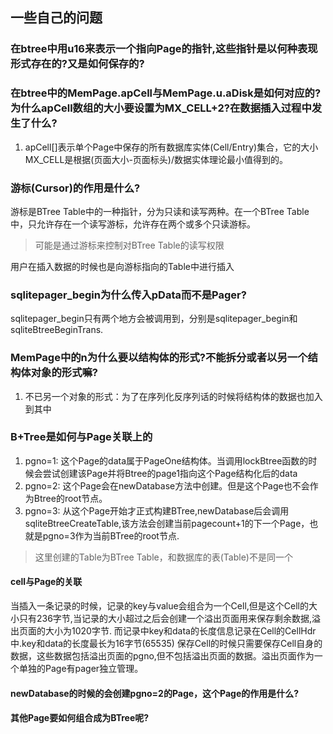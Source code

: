 ## 一些自己的问题

### 在btree中用u16来表示一个指向Page的指针,这些指针是以何种表现形式存在的?又是如何保存的?


### 在btree中的MemPage.apCell与MemPage.u.aDisk是如何对应的?为什么apCell数组的大小要设置为MX_CELL+2?在数据插入过程中发生了什么?

1. apCell[]表示单个Page中保存的所有数据库实体(Cell/Entry)集合，它的大小MX_CELL是根据(页面大小-页面标头)/数据实体理论最小值得到的。


### 游标(Cursor)的作用是什么?
游标是BTree Table中的一种指针，分为只读和读写两种。在一个BTree Table中，只允许存在一个读写游标，允许存在两个或多个只读游标。
> 可能是通过游标来控制对BTree Table的读写权限

用户在插入数据的时候也是向游标指向的Table中进行插入


### sqlitepager_begin为什么传入pData而不是Pager?
sqlitepager_begin只有两个地方会被调用到，分别是sqlitepager_begin和sqliteBtreeBeginTrans.

### MemPage中的n为什么要以结构体的形式?不能拆分或者以另一个结构体对象的形式嘛?
1. 不已另一个对象的形式：为了在序列化反序列话的时候将结构体的数据也加入到其中

### B+Tree是如何与Page关联上的
1. pgno=1: 这个Page的data属于PageOne结构体。当调用lockBtree函数的时候会尝试创建该Page并将Btree的page1指向这个Page结构化后的data
2. pgno=2: 这个Page会在newDatabase方法中创建。但是这个Page也不会作为Btree的root节点。
3. pgno=3: 从这个Page开始才正式构建BTree,newDatabase后会调用sqliteBtreeCreateTable,该方法会创建当前pagecount+1的下一个Page，也就是pgno=3作为当前BTree的root节点.
> 这里创建的Table为BTree Table，和数据库的表(Table)不是同一个

#### cell与Page的关联
当插入一条记录的时候，记录的key与value会组合为一个Cell,但是这个Cell的大小只有236字节,当记录的大小超过之后会创建一个溢出页面用来保存剩余数据,溢出页面的大小为1020字节.
而记录中key和data的长度信息记录在Cell的CellHdr中.key和data的长度最长为16字节(65535)
保存Cell的时候只需要保存Cell自身的数据，这些数据包括溢出页面的pgno,但不包括溢出页面的数据。溢出页面作为一个单独的Page有pager独立管理。

#### newDatabase的时候的会创建pgno=2的Page，这个Page的作用是什么?

#### 其他Page要如何组合成为BTree呢?
